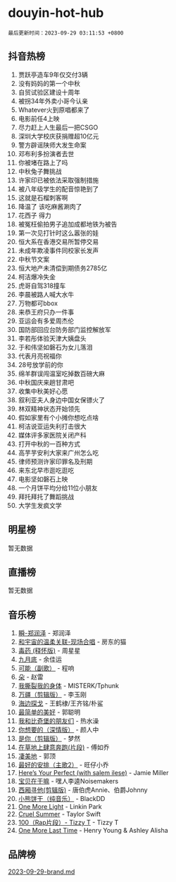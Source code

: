 # douyin-hot-hub

`最后更新时间：2023-09-29 03:11:53 +0800`

## 抖音热榜

1. 贾跃亭造车9年仅交付3辆
1. 没有妈妈的第一个中秋
1. 自贸试验区建设十周年
1. 被拐34年外卖小哥今认亲
1. Whatever火到原唱都来了
1. 电影前任4上映
1. 尽力赶上人生最后一把CSGO
1. 深圳大学校庆获捐赠超10亿元
1. 警方辟谣陕师大发生命案
1. 邓布利多扮演者去世
1. 你被堵在路上了吗
1. 中秋兔子舞挑战
1. 许家印已被依法采取强制措施
1. 被八年级学生的配音惊艳到了
1. 这就是石榴刺客啊
1. 降温了 该吃麻酱涮肉了
1. 花西子 得力
1. 被冤枉偷拍男子追加成都地铁为被告
1. 第一次见打针时这么嚣张的娃
1. 恒大系在香港交易所暂停交易
1. 未成年欺凌事件同校家长发声
1. 中秋节文案
1. 恒大地产未清偿到期债务2785亿
1. 柯洁爆冷失金
1. 虎哥自驾318撞车
1. 李晨被路人喊大水牛
1. 万物都可bbox
1. 来恭王府只办一件事
1. 亚运会有多爱周杰伦
1. 国防部回应台防务部门监控解放军
1. 李若彤体验天津大姨盘头
1. 于和伟坚如磐石为女儿落泪
1. 代表月亮祝福你
1. 28号放学前的你
1. 绵羊群误闯温室吃掉数百磅大麻
1. 中秋国庆来趟甘肃吧
1. 收集中秋美好心愿
1. 叙利亚夫人身边中国女保镖火了
1. 林双精神状态开始领先
1. 假如家里有个小摊你想吃点啥
1. 柯洁说亚运失利打击很大
1. 媒体评多家医院关闭产科
1. 打开中秋的一百种方式
1. 高芋芋安利大家来广州怎么吃
1. 律师预测许家印罪名及刑期
1. 来东北早市逛吃逛吃
1. 电影坚如磐石上映
1. 一个月饼平均分给11位小朋友
1. 拜托拜托了舞蹈挑战
1. 大学生发疯文学

## 明星榜

暂无数据

## 直播榜

暂无数据

## 音乐榜

1. [瞬-郑润泽](https://sf6-cdn-tos.douyinstatic.com/obj/tos-cn-ve-2774/oYXHIohzvbNAzBhHgyksWpRM4bfkDsBdBDAynw) - 郑润泽
1. [和宇宙的温柔关联-现场合唱](https://sf6-cdn-tos.douyinstatic.com/obj/tos-cn-ve-2774/o0hONGDYQBgk0e5bqDeQOonVmncA6tC2nBwZLT) - 房东的猫
1. [毒药 (释怀版)](https://sf3-cdn-tos.douyinstatic.com/obj/tos-cn-ve-2774/oYILMEAzspdZBIzy4frJNB8ZHPHWAhiwowd4Ad) - 周星星
1. [九月底](https://sf3-cdn-tos.douyinstatic.com/obj/tos-cn-ve-2774/oMfewG4PDTFhF8iz3OGQ7ABH5i6fCgnMaoCbzZ) - 余佳运
1. [可能（副歌）](https://sf3-cdn-tos.douyinstatic.com/obj/tos-cn-ve-2774/cde1731888894259b333569393c2fb51) - 程响
1. [朵](https://sf3-cdn-tos.douyinstatic.com/obj/tos-cn-ve-2774/932f5bdfcd7c47b880525e92ab8a4999) - 赵雷
1. [我撕裂我的身体](https://sf3-cdn-tos.douyinstatic.com/obj/tos-cn-ve-2774/o0cWZzf7vIzpjLQBHPXwtFhMxYUvsP8AoC8EgA) - MISTERK/Tphunk
1. [万疆（剪辑版）](https://sf3-cdn-tos.douyinstatic.com/obj/tos-cn-ve-2774/ooG7oVgFlDTelKCjCsTTobQvbdtj1BBQXnfZd8) - 李玉刚
1. [海边探戈](https://sf6-cdn-tos.douyinstatic.com/obj/tos-cn-ve-2774/os9gE0VQCGqt6VQkZDyBBYvfSDY0QFe3vVmubn) - 王鹤棣/王齐铭/朴鲨
1. [最简单的美好](https://sf6-cdn-tos.douyinstatic.com/obj/tos-cn-ve-2774/a3623594908d4f208709c19c9584f981) - 郭聪明
1. [我和比奇堡的朋友们](https://sf6-cdn-tos.douyinstatic.com/obj/tos-cn-ve-2774/f0505db981ea4a6d91453a15924a82aa) - 热水澡
1. [你想要的（深情版）](https://sf3-cdn-tos.douyinstatic.com/obj/tos-cn-ve-2774/oIMnk8GFpoYUtBP39qsBLeMCDPQxxYcI4gbeZS) - 颜人中
1. [是你（剪辑版）](https://sf3-cdn-tos.douyinstatic.com/obj/tos-cn-ve-2774/46019dae783c4c969944217fe1cfafc4) - 梦然
1. [在草地上肆意奔跑(片段)](https://sf6-cdn-tos.douyinstatic.com/obj/tos-cn-ve-2774/8831d494742f45dabdfa8adb8b817259) - 傅如乔
1. [凄美地](https://sf6-cdn-tos.douyinstatic.com/obj/tos-cn-ve-2774/oshF4RgFMhmTSa4jCaHNUXI0NetFtBBQBzBZdf) - 郭顶
1. [最好的安排（主歌2）](https://sf6-cdn-tos.douyinstatic.com/obj/tos-cn-ve-2774/oMMZX1DuHpMwgoDztBmZswgQnbCeeANZxBHkFY) - 旺仔小乔
1. [Here’s Your Perfect (with salem ilese)](https://sf3-cdn-tos.douyinstatic.com/obj/tos-cn-ve-2774/076b1576c6c546598f803fe53da388a7) - Jamie Miller
1. [宝贝在干嘛](https://sf6-cdn-tos.douyinstatic.com/obj/tos-cn-ve-2774/okW4hBCfJI5B2ZEgTCtikhMW7IafzNrBQIYkpJ) - 嘿人李逵Noisemakers
1. [西厢寻他(剪辑版)](https://sf3-cdn-tos.douyinstatic.com/obj/tos-cn-ve-2774/oUsAVfAQKlRNxEv5qxvIB8o5qmIWUcXbzJKJhw) - 唐伯虎Annie、伯爵Johnny
1. [小熊饼干（纯音乐）](https://sf3-cdn-tos.douyinstatic.com/obj/tos-cn-ve-2774/c25d7893334c4ded99a2ae09f9e2a7d6) - BlackDD
1. [One More Light](https://sf3-cdn-tos.douyinstatic.com/obj/tos-cn-ve-2774/okIBCInhecoGOE5h6ZvqCBYtfXCIMQEbgkRKgD) - Linkin Park
1. [Cruel Summer](https://sf6-cdn-tos.douyinstatic.com/obj/tos-cn-ve-2774/b35ad770e6d4495abefaa493fa46b555) - Taylor Swift
1. [100（Rap片段）- Tizzy T](https://sf3-cdn-tos.douyinstatic.com/obj/tos-cn-ve-2774/f3d21de5ab834c0f9bb7443c06f73d04) - Tizzy T
1. [One More Last Time](https://sf6-cdn-tos.douyinstatic.com/obj/tos-cn-ve-2774/oAzTlo0LUAdCAIhjktsKWcLAEUKmZwGcOoB1fy) - Henry Young & Ashley Alisha

## 品牌榜

[2023-09-29-brand.md](2023-09-29-brand.md)
